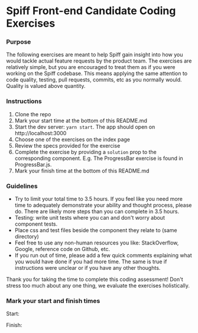 # Spiff Front-end Candidate Coding Exercises

### Purpose
The following exercises are meant to help Spiff gain insight into how you would tackle actual feature requests by the product team. The exercises are relatively simple, but you are encouraged to treat them as if you were working on the Spiff codebase. This means applying the same attention to code quality, testing, pull requests, commits, etc as you normally would. Quality is valued above quantity.

### Instructions
1. Clone the repo
2. Mark your start time at the bottom of this README.md
3. Start the dev server: `yarn start`. The app should open on http://localhost:3000
4. Choose one of the exercises on the index page
5. Review the specs provided for the exercise
6. Complete the exercise by providing a `solution` prop to the corresponding component. E.g. The ProgressBar exercise is found in ProgressBar.js.
7. Mark your finish time at the bottom of this README.md

### Guidelines

- Try to limit your total time to 3.5 hours. If you feel like you need more time to adequately demonstrate your ability and thought process, please do. There are likely more steps than you can complete in 3.5 hours.
- Testing: write unit tests where you can and don't worry about component tests.
- Place css and test files beside the component they relate to (same directory)
- Feel free to use any non-human resources you like: StackOverflow, Google, reference code on Github, etc.
- If you run out of time, please add a few quick comments explaining what you would have done if you had more time. The same is true if instructions were unclear or if you have any other thoughts.

Thank you for taking the time to complete this coding assessment! Don't stress too much about any one thing, we evaluate the exercises holistically.


### Mark your start and finish times

Start:

Finish:
